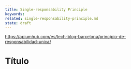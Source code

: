 ```yaml
---
title: Single-responsability Principle
keywords: 
related: single-responsability-principle.md
state: draft
---
```


https://apiumhub.com/es/tech-blog-barcelona/principio-de-responsabilidad-unica/

# Título



